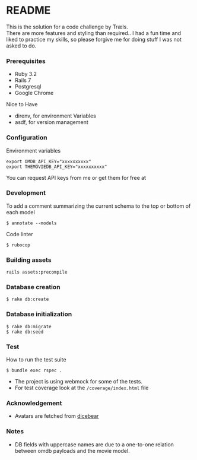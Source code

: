 # README


This is the solution for a code challenge by Træls.<br/> 
There are more features and styling than required..
I had a fun time and liked to practice my skills, so please forgive me for doing stuff I was not asked to do.

### Prerequisites
- Ruby 3.2
- Rails 7
- Postgresql
- Google Chrome

Nice to Have
- direnv, for environment Variables
- asdf, for version management

### Configuration
Environment variables
```
export OMDB_API_KEY="xxxxxxxxxx"
export THEMOVIEDB_API_KEY="xxxxxxxxxx"
```
You can request API keys from me or get them for free at 

### Development<br/>
To add a comment summarizing the current schema to the top or bottom of each model
```
$ annotate --models
```
Code linter
```
$ rubocop
```

### Building assets
```
rails assets:precompile
```

### Database creation
```
$ rake db:create
```

### Database initialization
```
$ rake db:migrate
$ rake db:seed
```
### Test

How to run the test suite
```
$ bundle exec rspec .
```
- The project is using webmock for some of the tests.
- For test coverage look at the `/coverage/index.html` file


### Acknowledgement
- Avatars are fetched from [dicebear](https://www.dicebear.com/styles/adventurer/)

### Notes
- DB fields with uppercase names are due to a one-to-one relation between omdb payloads and the movie model.
